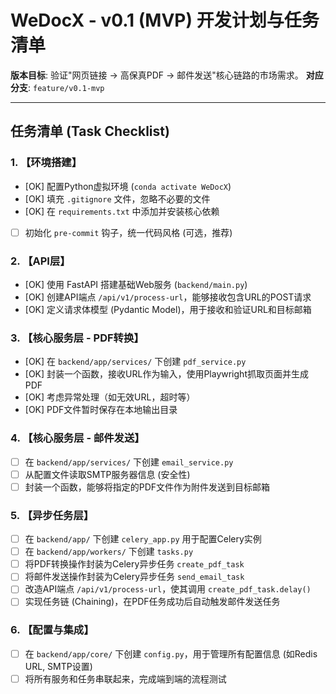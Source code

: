 # WeDocX - v0.1 (MVP) 开发计划与任务清单

**版本目标**: 验证"网页链接 -> 高保真PDF -> 邮件发送"核心链路的市场需求。
**对应分支**: `feature/v0.1-mvp`

---

## 任务清单 (Task Checklist)

### 1. 【环境搭建】
- [OK] 配置Python虚拟环境 (`conda activate WeDocX`)
- [OK] 填充 `.gitignore` 文件，忽略不必要的文件
- [OK] 在 `requirements.txt` 中添加并安装核心依赖
- [ ] 初始化 `pre-commit` 钩子，统一代码风格 (可选，推荐)

### 2. 【API层】
- [OK] 使用 FastAPI 搭建基础Web服务 (`backend/main.py`)
- [OK] 创建API端点 `/api/v1/process-url`，能够接收包含URL的POST请求
- [OK] 定义请求体模型 (Pydantic Model)，用于接收和验证URL和目标邮箱

### 3. 【核心服务层 - PDF转换】
- [OK] 在 `backend/app/services/` 下创建 `pdf_service.py`
- [OK] 封装一个函数，接收URL作为输入，使用Playwright抓取页面并生成PDF
- [OK] 考虑异常处理（如无效URL，超时等）
- [OK] PDF文件暂时保存在本地输出目录

### 4. 【核心服务层 - 邮件发送】
- [ ] 在 `backend/app/services/` 下创建 `email_service.py`
- [ ] 从配置文件读取SMTP服务器信息 (安全性)
- [ ] 封装一个函数，能够将指定的PDF文件作为附件发送到目标邮箱

### 5. 【异步任务层】
- [ ] 在 `backend/app/` 下创建 `celery_app.py` 用于配置Celery实例
- [ ] 在 `backend/app/workers/` 下创建 `tasks.py`
- [ ] 将PDF转换操作封装为Celery异步任务 `create_pdf_task`
- [ ] 将邮件发送操作封装为Celery异步任务 `send_email_task`
- [ ] 改造API端点 `/api/v1/process-url`，使其调用 `create_pdf_task.delay()`
- [ ] 实现任务链 (Chaining)，在PDF任务成功后自动触发邮件发送任务

### 6. 【配置与集成】
- [ ] 在 `backend/app/core/` 下创建 `config.py`，用于管理所有配置信息 (如Redis URL, SMTP设置)
- [ ] 将所有服务和任务串联起来，完成端到端的流程测试 